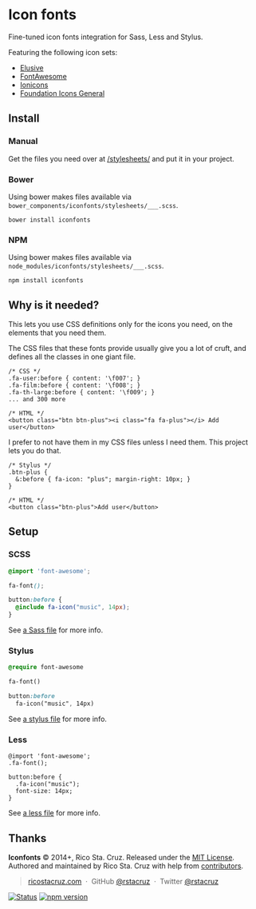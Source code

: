 # Icon fonts

Fine-tuned icon fonts integration for Sass, Less and Stylus.

Featuring the following icon sets:

 * [Elusive](http://shoestrap.org/downloads/elusive-icons-webfont/)
 * [FontAwesome](http://fontawesome.io)
 * [Ionicons](http://ionicons.com)
 * [Foundation Icons General](http://zurb.com/playground/foundation-icon-fonts-3)

Install
-------

### Manual

Get the files you need over at [/stylesheets/](stylesheets) and put it in your 
project.

### Bower

Using bower makes files available via 
`bower_components/iconfonts/stylesheets/___.scss`.

    bower install iconfonts

### NPM

Using bower makes files available via 
`node_modules/iconfonts/stylesheets/___.scss`.

    npm install iconfonts

Why is it needed?
-----------------

This lets you use CSS definitions only for the icons you need, on the elements
that you need them.

The CSS files that these fonts provide usually give you a lot of cruft, and 
defines all the classes in one giant file.

```
/* CSS */
.fa-user:before { content: '\f007'; }
.fa-film:before { content: '\f008'; }
.fa-th-large:before { content: '\f009'; }
... and 300 more

/* HTML */
<button class="btn btn-plus"><i class="fa fa-plus"></i> Add user</button>
```

I prefer to not have them in my CSS files unless I need them. This project lets 
you do that.

```
/* Stylus */
.btn-plus {
  &:before { fa-icon: "plus"; margin-right: 10px; }
}

/* HTML */
<button class="btn-plus">Add user</button>
```

Setup
-----

### SCSS

``` SCSS
@import 'font-awesome';

fa-font();

button:before {
  @include fa-icon("music", 14px);
}
```

See [a Sass file](stylesheets/ionicons.scss) for more info.

### Stylus

``` sass
@require font-awesome

fa-font()

button:before
  fa-icon("music", 14px)
```

See [a stylus file](stylesheets/ionicons.styl) for more info.

### Less

``` less
@import 'font-awesome';
.fa-font();

button:before {
  .fa-icon("music");
  font-size: 14px;
}
```

See [a less file](stylesheets/ionicons.less) for more info.

## Thanks

**Iconfonts** © 2014+, Rico Sta. Cruz. Released under the [MIT License].<br>
Authored and maintained by Rico Sta. Cruz with help from [contributors].

> [ricostacruz.com](http://ricostacruz.com) &nbsp;&middot;&nbsp;
> GitHub [@rstacruz](https://github.com/rstacruz) &nbsp;&middot;&nbsp;
> Twitter [@rstacruz](https://twitter.com/rstacruz)

[MIT License]: http://mit-license.org/
[contributors]: http://github.com/rstacruz/iconfonts/contributors

[![Status](https://travis-ci.org/rstacruz/iconfonts.svg?branch=master)](https://travis-ci.org/rstacruz/iconfonts)
[![npm version](https://img.shields.io/npm/v/iconfonts.png)](https://npmjs.org/package/iconfonts "View this project on npm")
